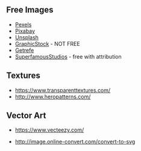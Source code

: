 ## Free Images

* [Pexels](https://pexels.com/)
* [Pixabay](https://pixabay.com/)
* [Unsplash](https://unsplash.com/)
* [GraphicStock](https://www.graphicstock.com/) - NOT FREE
* [Getrefe](http://getrefe.com/downloads/category/free/)
* [SuperfamousStudios](http://superfamous.com/Images) - free with attribution

## Textures
* https://www.transparenttextures.com/
* http://www.heropatterns.com/

## Vector Art
* https://www.vecteezy.com/

* http://image.online-convert.com/convert-to-svg

